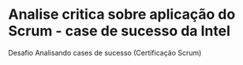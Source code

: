 # Analise critica sobre aplicação do Scrum - case de sucesso da Intel
Desafio Analisando cases de sucesso (Certificação Scrum)
